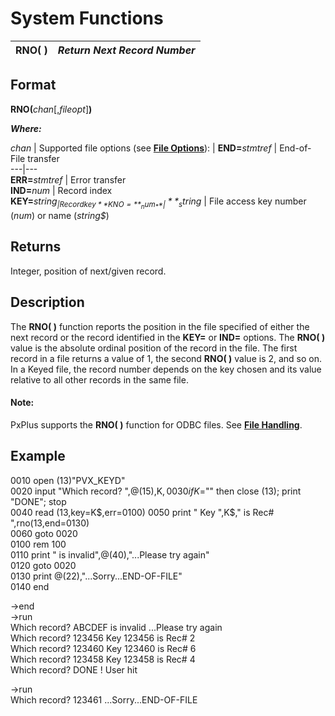 # System Functions

**RNO( )** |  **_Return Next Record Number_**  
---|---  
  
##  Format

**RNO(**_chan_[,_fileopt_]**)**

**_Where:_**

_chan_ |  Supported file options (see **[File Options](../appendix/input~output_and_control_options.htm#Mark1)**): |  **END=**_stmtref_ |  End-of-File transfer  
---|---  
**ERR=**_stmtref_ |  Error transfer  
**IND=**_num_ |  Record index  
**KEY=**_string$_ |  Record key  
**KNO=**_num_ **|**  _string$_ |  File access key number (_num_) or name (_string$_)  
  
##  Returns

Integer, position of next/given record.

##  Description

The **RNO( )** function reports the position in the file specified of either the next record or the record identified in the **KEY=** or **IND=** options. The **RNO( )** value is the absolute ordinal position of the record in the file. The first record in a file returns a value of 1, the second **RNO( )** value is 2, and so on. In a Keyed file, the record number depends on the key chosen and its value relative to all other records in the same file.

#### **Note:**  
PxPlus supports the **RNO( )** function for ODBC files. See [**File Handling**](../PxPlus%20User%20Guide/File%20Handling/Introduction.md).

##  Example

0010 open (13)"PVX_KEYD"  
0020 input "Which record? ",@(15),K$,  
0030 if K$="" then close (13); print "DONE"; stop  
0040 read (13,key=K$,err=0100)  
0050 print " Key ",K$," is Rec# ",rno(13,end=0130)  
0060 goto 0020  
0100 rem 100  
0110 print " is invalid",@(40),"...Please try again"  
0120 goto 0020  
0130 print @(22),"...Sorry...END-OF-FILE"  
0140 end  
  
->end  
->run  
Which record? ABCDEF is invalid ...Please try again  
Which record? 123456 Key 123456 is Rec# 2  
Which record? 123460 Key 123460 is Rec# 6  
Which record? 123458 Key 123458 is Rec# 4  
Which record? DONE ! User hit <Enter>  
  
->run  
Which record? 123461 ...Sorry...END-OF-FILE
